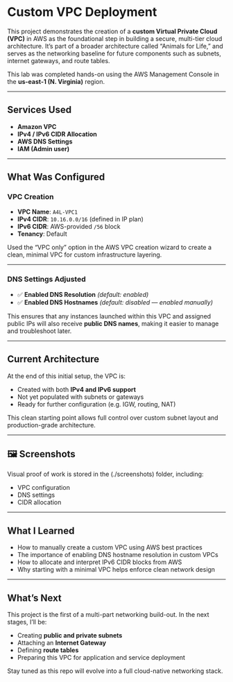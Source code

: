 #  Custom VPC Deployment

This project demonstrates the creation of a **custom Virtual Private Cloud (VPC)** in AWS as the foundational step in building a secure, multi-tier cloud architecture.
It’s part of a broader architecture called “Animals for Life,” and serves as the networking baseline for future components such as subnets, internet gateways, and route tables.

This lab was completed hands-on using the AWS Management Console in the **us-east-1 (N. Virginia)** region.

---

##  Services Used

- **Amazon VPC**
- **IPv4 / IPv6 CIDR Allocation**
- **AWS DNS Settings**
- **IAM (Admin user)**

---

##  What Was Configured

### VPC Creation
- **VPC Name**: `A4L-VPC1`
- **IPv4 CIDR**: `10.16.0.0/16` (defined in IP plan)
- **IPv6 CIDR**: AWS-provided `/56` block
- **Tenancy**: Default

Used the “VPC only” option in the AWS VPC creation wizard to create a clean, minimal VPC for custom infrastructure layering.

---

### DNS Settings Adjusted
- ✅ **Enabled DNS Resolution** *(default: enabled)*
- ✅ **Enabled DNS Hostnames** *(default: disabled — enabled manually)*

This ensures that any instances launched within this VPC and assigned public IPs will also receive **public DNS names**, making it easier to manage and troubleshoot later.

---

## Current Architecture

At the end of this initial setup, the VPC is:

- Created with both **IPv4 and IPv6 support**
- Not yet populated with subnets or gateways
- Ready for further configuration (e.g. IGW, routing, NAT)

This clean starting point allows full control over custom subnet layout and production-grade architecture.

---

## 🖼️ Screenshots

Visual proof of work is stored in the (./screenshots) folder, including:

- VPC configuration
- DNS settings
- CIDR allocation

---

##  What I Learned

- How to manually create a custom VPC using AWS best practices
- The importance of enabling DNS hostname resolution in custom VPCs
- How to allocate and interpret IPv6 CIDR blocks from AWS
- Why starting with a minimal VPC helps enforce clean network design

---

##  What’s Next

This project is the first of a multi-part networking build-out. In the next stages, I’ll be:

- Creating **public and private subnets**
- Attaching an **Internet Gateway**
- Defining **route tables**
- Preparing this VPC for application and service deployment

Stay tuned as this repo will evolve into a full cloud-native networking stack.
